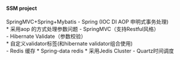 #### SSM project 
   SpringMVC+Spring+Mybatis
    - Spring (IOC DI AOP 申明式事务处理)   
        * 采用aop 的方式处理参数问题
    - SpringMVC（支持Restful风格）     
    - Hibernate Validate（参数校验）  
        * 自定义validator标签(和hibernate validator组合使用)   
    - Redis 缓存
        * Spring-data redis
        * 采用Jedis Cluster 
    - Quartz时间调度
        
   